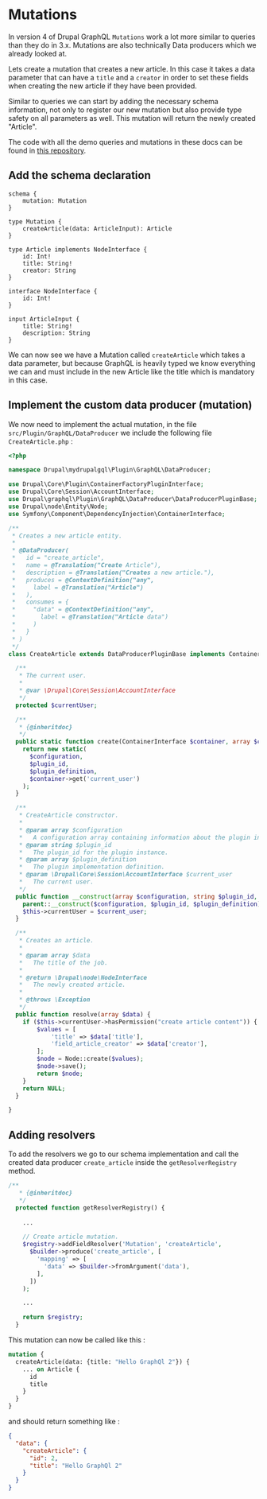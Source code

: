 # Mutations

In version 4 of Drupal GraphQL `Mutations` work a lot more similar to queries than they do in 3.x. Mutations are also technically Data producers which we already looked at.

Lets create a mutation that creates a new article. In this case it takes a data parameter that can have a `title` and a `creator` in order to set these fields when creating the new article if they have been provided.

Similar to queries we can start by adding the necessary schema information, not only to register our new mutation but also provide type safety on all parameters as well. This mutation will return the newly created "Article".

 The code with all the demo queries and mutations in these docs can be found in [this repository](https://github.com/joaogarin/mydrupalgql).

## Add the schema declaration

```
schema {
    mutation: Mutation
}

type Mutation {
    createArticle(data: ArticleInput): Article
}

type Article implements NodeInterface {
    id: Int!
    title: String!
    creator: String
}

interface NodeInterface {
    id: Int!
}

input ArticleInput {
    title: String!
    description: String
}

```

We can now see we have a Mutation called `createArticle` which takes a data parameter, but because GraphQL is heavily typed we know everything we can and must include in the new Article like the title which is mandatory in this case.

## Implement the custom data producer (mutation)

We now need to implement the actual mutation, in the file `src/Plugin/GraphQL/DataProducer` we include the following file `CreateArticle.php` :

```php
<?php

namespace Drupal\mydrupalgql\Plugin\GraphQL\DataProducer;

use Drupal\Core\Plugin\ContainerFactoryPluginInterface;
use Drupal\Core\Session\AccountInterface;
use Drupal\graphql\Plugin\GraphQL\DataProducer\DataProducerPluginBase;
use Drupal\node\Entity\Node;
use Symfony\Component\DependencyInjection\ContainerInterface;

/**
 * Creates a new article entity.
 *
 * @DataProducer(
 *   id = "create_article",
 *   name = @Translation("Create Article"),
 *   description = @Translation("Creates a new article."),
 *   produces = @ContextDefinition("any",
 *     label = @Translation("Article")
 *   ),
 *   consumes = {
 *     "data" = @ContextDefinition("any",
 *       label = @Translation("Article data")
 *     )
 *   }
 * )
 */
class CreateArticle extends DataProducerPluginBase implements ContainerFactoryPluginInterface {

  /**
   * The current user.
   *
   * @var \Drupal\Core\Session\AccountInterface
   */
  protected $currentUser;

  /**
   * {@inheritdoc}
   */
  public static function create(ContainerInterface $container, array $configuration, $plugin_id, $plugin_definition) {
    return new static(
      $configuration,
      $plugin_id,
      $plugin_definition,
      $container->get('current_user')
    );
  }

  /**
   * CreateArticle constructor.
   *
   * @param array $configuration
   *   A configuration array containing information about the plugin instance.
   * @param string $plugin_id
   *   The plugin_id for the plugin instance.
   * @param array $plugin_definition
   *   The plugin implementation definition.
   * @param \Drupal\Core\Session\AccountInterface $current_user
   *   The current user.
   */
  public function __construct(array $configuration, string $plugin_id, array $plugin_definition, AccountInterface $current_user) {
    parent::__construct($configuration, $plugin_id, $plugin_definition);
    $this->currentUser = $current_user;
  }

  /**
   * Creates an article.
   * 
   * @param array $data
   *   The title of the job.
   *
   * @return \Drupal\node\NodeInterface
   *   The newly created article.
   *
   * @throws \Exception
   */
  public function resolve(array $data) {
    if ($this->currentUser->hasPermission("create article content")) {
        $values = [
            'title' => $data['title'],
            'field_article_creator' => $data['creator'],
        ];
        $node = Node::create($values);
        $node->save();
        return $node;
    }
    return NULL;
  }

}

```

## Adding resolvers

To add the resolvers we go to our schema implementation and call the created data producer `create_article` inside the `getResolverRegistry` method.

```php
/**
   * {@inheritdoc}
   */
  protected function getResolverRegistry() {
    
    ...

    // Create article mutation.
    $registry->addFieldResolver('Mutation', 'createArticle',
      $builder->produce('create_article', [
        'mapping' => [
          'data' => $builder->fromArgument('data'),
        ],
      ])
    );

    ...

    return $registry;
  }
```

This mutation can now be called like this :
 
```graphql
mutation {
  createArticle(data: {title: "Hello GraphQl 2"}) {
    ... on Article {
      id
      title
    }
  }
}
```

and should return something like : 

```json
{
  "data": {
    "createArticle": {
      "id": 2,
      "title": "Hello GraphQl 2"
    }
  }
}
```
